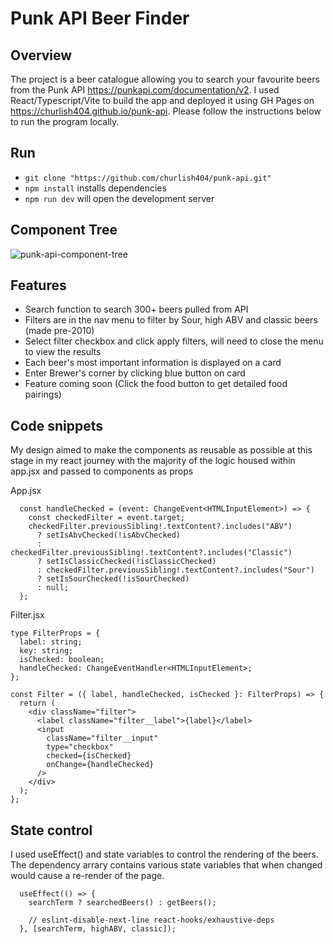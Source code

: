 # Punk API Beer Finder

## Overview
The project is a beer catalogue allowing you to search your favourite beers from the Punk API https://punkapi.com/documentation/v2. 
I used React/Typescript/Vite to build the app and deployed it using GH Pages on https://churlish404.github.io/punk-api. Please follow the instructions below to run the program locally.

## Run

+ `git clone "https://github.com/churlish404/punk-api.git"`
+ `npm install` installs dependencies
+ `npm run dev` will open the development server

## Component Tree

![punk-api-component-tree](https://github.com/churlish404/punk-api/assets/101139824/d45554dd-f4d0-490c-b117-fad94cc70c70)

## Features

+ Search function to search 300+ beers pulled from API
+ Filters are in the nav menu to filter by Sour, high ABV and classic beers (made pre-2010)
+ Select filter checkbox and click apply filters, will need to close the menu to view the results
+ Each beer's most important information is displayed on a card
+ Enter Brewer's corner by clicking blue button on card
+ Feature coming soon (Click the food button to get detailed food pairings)

## Code snippets

My design aimed to make the components as reusable as possible at this stage in my react journey with the majority of the logic housed within app.jsx and passed to components as props


App.jsx
```
  const handleChecked = (event: ChangeEvent<HTMLInputElement>) => {
    const checkedFilter = event.target;
    checkedFilter.previousSibling!.textContent?.includes("ABV")
      ? setIsAbvChecked(!isAbvChecked)
      : checkedFilter.previousSibling!.textContent?.includes("Classic")
      ? setIsClassicChecked(!isClassicChecked)
      : checkedFilter.previousSibling!.textContent?.includes("Sour")
      ? setIsSourChecked(!isSourChecked)
      : null;
  };
```
Filter.jsx
```
type FilterProps = {
  label: string;
  key: string;
  isChecked: boolean;
  handleChecked: ChangeEventHandler<HTMLInputElement>;
};

const Filter = ({ label, handleChecked, isChecked }: FilterProps) => {
  return (
    <div className="filter">
      <label className="filter__label">{label}</label>
      <input
        className="filter__input"
        type="checkbox"
        checked={isChecked}
        onChange={handleChecked}
      />
    </div>
  );
};
```

## State control

I used useEffect() and state variables to control the rendering of the beers. The dependency arrary contains various state variables that when changed would cause a re-render of the page.

```
  useEffect(() => {
    searchTerm ? searchedBeers() : getBeers();

    // eslint-disable-next-line react-hooks/exhaustive-deps
  }, [searchTerm, highABV, classic]);
```
